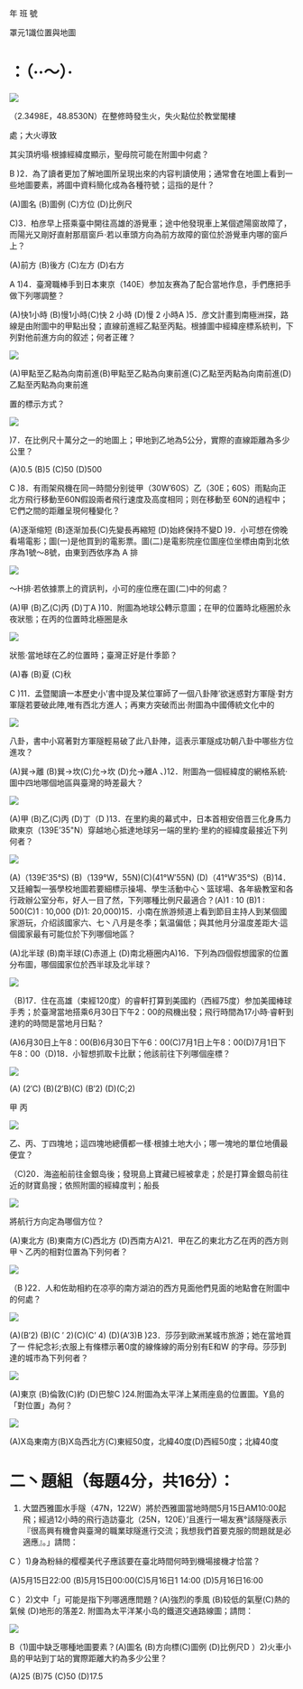 年 班 號

罩元1識位置與地圖

# ：（··～）·

![](images\test_batch\Geography\c31373a736d4447eb7f89d30db7c252fc1ab94eb9ab066b379480bd1ca75275e.png)

（2.3498E，48.8530N）在整修時發生火，失火點位於教堂閣樓

處；大火導致

其尖頂坍塌·根據經緯度顯示，聖母院可能在附圖中何處？

B  )2．為了讀者更加了解地圖所呈現出來的内容判讀使用；通常會在地圖上看到一些地圖要素，將圖中資料簡化成為各種符號；這指的是什？

(A)圖名 (B)圖例 (C)方位 (D)比例尺

C)3．柏彦早上搭乘臺中開往高雄的游覺車；途中他發現車上某個遮陽窗故障了，而陽光又剛好直射那扇窗戶·若以車頭方向為前方故障的窗位於游覺車内哪的窗戶上？

(A)前方 (B)後方 (C)左方 (D)右方

A 1)4．臺灣職棒手到日本東京（140E）参加友赛為了配合當地作息，手們應把手做下列哪調整？

(A)快1小時 (B)慢1小時(C)快 2 小時 (D)慢 2 小時A )5．彦文計畫到南極洲探，路線是由附圖中的甲點出發；直線前進經乙點至丙點。根據圖中經緯座標系統判，下列對他前進方向的叙述；何者正確？

![](images\test_batch\Geography\3c33f119bc8325ff9c154a129d6b2e2549ded4a244f91afbf93da50d6774ac6a.png)

(A)甲點至乙點為向南前進(B)甲點至乙點為向東前進(C)乙點至丙點為向南前進(D)乙點至丙點為向東前進

置的標示方式？

![](images\test_batch\Geography\bab120180fc78848619aee71725d28640a8b56bd9569bed3a6ee91af89f22516.png)

)7．在比例尺十萬分之一的地圖上；甲地到乙地為5公分，實際的直線距離為多少公里？

(A)0.5 (B)5 (C)50 (D)500

C )8．有雨架飛機在同一時間分别徙甲（30W’60S）乙（30E；60S）雨點向正北方飛行移動至60N假設兩者飛行速度及高度相同；则在移動至 60N的過程中；它們之間的距離呈現何種變化？

(A)逐渐缩短 (B)逐渐加長(C)先變長再縮短 (D)始終保持不變D )9．小可想在傍晚看場電影；圖(一)是他買到的電影票。圖(二)是電影院座位圖座位坐標由南到北依序為1號～8號，由東到西依序為 A 排

![](images\test_batch\Geography\ada91ff08611e2026733aef7cc8c11b4efc3da1897e2b8c277c5a56f6612eec2.png)

～H排·若依據票上的資訊判，小可的座位應在圖(二)中的何處？

(A)甲 (B)乙(C)丙 (D)丁A )10．附圖為地球公轉示意圖；在甲的位置時北極圈於永夜狀態；在丙的位置時北極圈是永

![](images\test_batch\Geography\ce10312448e7abd03eb6f84c9eb27a9024078ecad4c53e89f0107d3eaeb0434d.png)

狀態·當地球在乙的位置時；臺灣正好是什季節？

(A)春 (B)夏 (C)秋

C )11．孟暨閣讀一本歷史小’書中提及某位軍師了一個八卦陣’欲迷惑對方軍隧·對方軍隧若要破此陣,唯有西北方進人；再東方突破而出·附圖為中國傅統文化中的

![](images\test_batch\Geography\c4b0cae73a9043ca31fdbf883971ac5c3c491c47a309d35a9928468d1e5fc5c4.png)

八卦，書中小寫著對方軍隧輕易破了此八卦陣，這表示軍隧成功朝八卦中哪些方位進攻？

(A)巽→離 (B)巽→坎(C)允→坎 (D)允→離A 、)12．附圖為一個經緯度的網格系統·圖中四地哪個地區與臺灣的時差最大？

![](images\test_batch\Geography\490e958c9ee8ff1e94d14ca757607efb2af60d6adc8eaaf9db267f2ef4ead668.png)

(A)甲 (B)乙(C)丙 (D)丁（D )13．在里約奥的幕式中，日本首相安倍晋三化身馬力歐東京（139E’35"N）穿越地心抵達地球另一端的里約·里約的經緯度最接近下列何者？

![](images\test_batch\Geography\addc19204a81bbbc83d156feeea296200faa64f82427cc8a1106cbdab412d43e.png)

(A)（139E′35°S) (B)（139°W，55N)(C)(41°W′55N) (D)（41°W′35°S)（B)14．又廷繪製一張學校地圖若要細標示操場、學生活動中心丶篮球場、各年級教室和各行政辦公室分布，好人一目了然，下列哪種比例尺最適合？(A)1 : 10 (B)1 : 500(C)1 : 10,000 (D)1: 20,000)15．小南在旅游频道上看到節目主持人到某個國家游玩，介绍該國家六、七丶八月是冬季；氣温偏低；與其他月分温度差距大·這個國家最有可能位於下列哪個地區？

(A)北半球 (B)南半球(C)赤道上 (D)南北極圈内A)16．下列為四個假想國家的位置分布圖，哪個國家位於西半球及北半球？

![](images\test_batch\Geography\867d2ed5274adfb55bd3aa2ceb5ed712e2f41efa6dabdc7a70ce3a0af77ac6b7.png)

（B)17．住在高雄（束經120度）的睿軒打算到美國約（西經75度）参加美國棒球手秀；於臺灣當地搭乘6月30日下午2：00的飛機出發；飛行時間為17小時·睿軒到達約的時間是當地月日點？

(A)6月30日上午8：00(B)6月30日下午6：00(C)7月1日上午8：00(D)7月1日下午8：00（D)18．小智想抓取卡比獸；他該前往下列哪個座標？

![](images\test_batch\Geography\13b02ceaa70b638e28631618db78b836092abd624a8e8d38fd455eb1833643cf.png)

(A) (2′C) (B)(2′B)(C) (B′2) (D)(C;2)

甲 丙

![](images\test_batch\Geography\b1ddeb29aae80f611dc05d4fb9c6beeabbe6e24bb3cadeaec8c13aefeb57c25b.png)

乙、丙、丁四塊地；這四塊地總價都一樣·根據土地大小；哪一塊地的單位地價最便宜？

（C)20．海盗船前往金銀岛後；發現島上寶藏已經被拿走；於是打算金銀岛前往近的财寶島搜；依照附圖的經緯度判；船長

![](images\test_batch\Geography\9b1938f79bcb3a7987d8bd17c9686650ed23460130e4e7fb336569cc13764c32.png)

將航行方向定為哪個方位？

(A)東北方 (B)東南方(C)西北方 (D)西南方A)21．甲在乙的東北方乙在丙的西方则甲丶乙丙的相對位置為下列何者？

![](images\test_batch\Geography\6bcff1832f8cc493a4179bda3a0642720cf80f9e59cfd2346aa65dc43264bf13.png)

（B )22．人和佐助相約在凉亭的南方湖泊的西方見面他們見面的地點會在附圖中的何處？

![](images\test_batch\Geography\7600dea79d23b1d5e1fa956bd5a7a66088a7c51bc752a029903c62d1c370eddf.png)

(A)(B′2) (B)(C ′ 2)(C)(C’ 4) (D)(A’3)B )23．莎莎到歐洲某城市旅游；她在當地買了一 件紀念衫;衣服上有條標示著0度的線條線的兩分别有E和W 的字母。莎莎到達的城市為下列何者？

![](images\test_batch\Geography\6f8548b7276eb70845690af201ab8c3523aefbcac39e65d86a13483866406591.png)

(A)東京 (B)倫敦(C)約 (D)巴黎C )24.附圖為太平洋上某雨座島的位置圖。Y島的「對位置」為何？

![](images\test_batch\Geography\1f869cc0c4b48cd33fc9f14c63d72a79bab88141782dd6393da402edb21c29f2.png)

(A)X岛東南方(B)X岛西北方(C)東經50度，北緯40度(D)西經50度；北緯40度

# 二丶題組（每題4分，共16分）：

1. 大盟西雅圖水手隧（47N，122W）將於西雅圖當地時間5月15日AM10:00起飛；經過12小時的飛行造訪臺北（25N，120E）’且進行一場友赛°該隧隧表示『很高興有機會與臺灣的職業球隧進行交流；我想我們首要克服的問題就是必適應』。」請問：

C ）1)身為粉絲的樱樱美代子應該要在臺北時間何時到機場接機才恰當？

(A)5月15日22:00 (B)5月15日00:00(C)5月16日1 14:00 (D)5月16日16:00

C ）2)文中「」可能是指下列哪適應問題？(A)強烈的季風 (B)较低的氣壓(C)熱的氣候 (D)地形的落差2.  附圖為太平洋某小岛的鐵道交通路線圖；請問：

![](images\test_batch\Geography\be43257c63a1f4720fd16e8ed38c24443bdc5bed22fe84ad618bd748a94c2475.png)

B（1)圖中缺乏哪種地圖要素？(A)圖名 (B)方向標(C)圖例 (D)比例尺D  ）2)火車小島的甲站到丁站的實際距離大約為多少公里？

(A)25 (B)75 (C)50 (D)17.5

